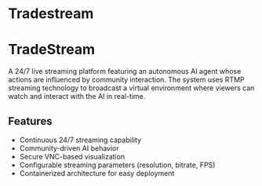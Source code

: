 # Tradestream
# TradeStream

A 24/7 live streaming platform featuring an autonomous AI agent whose actions are influenced by community interaction. The system uses RTMP streaming technology to broadcast a virtual environment where viewers can watch and interact with the AI in real-time.

## Features

- Continuous 24/7 streaming capability
- Community-driven AI behavior
- Secure VNC-based visualization
- Configurable streaming parameters (resolution, bitrate, FPS)
- Containerized architecture for easy deployment